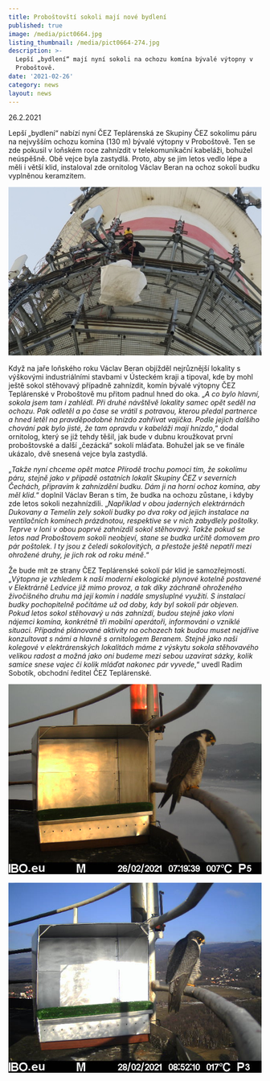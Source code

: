 ```yaml
---
title: Proboštovští sokoli mají nové bydlení
published: true
image: /media/pict0664.jpg
listing_thumbnail: /media/pict0664-274.jpg
description: >-
  Lepší „bydlení“ mají nyní sokoli na ochozu komína bývalé výtopny v
  Proboštově. 
date: '2021-02-26'
category: news
layout: news
---
```



26.2.2021

Lepší „bydlení“ nabízí nyní ČEZ Teplárenská ze Skupiny ČEZ sokolímu páru na nejvyšším ochozu komína (130 m) bývalé výtopny v Proboštově. Ten se zde pokusil v loňském roce zahnízdit v telekomunikační kabeláži, bohužel neúspěšně. Obě vejce byla zastydlá. Proto, aby se jim letos vedlo lépe a měli i větší klid, instaloval zde ornitolog Václav Beran na ochoz sokolí budku vyplněnou keramzitem. 

![instalace budky](/media/instalace_620.jpg "instalace budky")



Když na jaře loňského roku Václav Beran objížděl nejrůznější lokality s výškovými industriálními stavbami v Ústeckém kraji a tipoval, kde by mohl ještě sokol stěhovavý případně zahnízdit, komín bývalé výtopny ČEZ Teplárenské v Proboštově mu přitom padnul hned do oka. „_A co bylo hlavní, sokola jsem tam i zahlédl. Při druhé návštěvě lokality samec opět seděl na ochozu. Pak odletěl a po čase se vrátil s potravou, kterou předal partnerce a hned letěl na pravděpodobné hnízdo zahřívat vajíčka. Podle jejich dalšího chování pak bylo jisté, že tam opravdu v kabeláži mají hnízdo_,“ dodal ornitolog, který se již tehdy těšil, jak bude v dubnu kroužkovat první proboštovské a další „čezácká“ sokolí mláďata. Bohužel jak se ve finále ukázalo, dvě snesená vejce byla zastydlá.

„_Takže nyní chceme opět matce Přírodě trochu pomoci tím, že sokolímu páru, stejně jako v případě ostatních lokalit Skupiny ČEZ v severních Čechách, připravím k zahnízdění budku. Dám ji na horní ochoz komína, aby měl klid._“ doplnil Václav Beran s tím, že budka na ochozu zůstane, i kdyby zde letos sokoli nezahnízdili. „_Například v obou jaderných elektrárnách Dukovany a Temelín zely sokolí budky po dva roky od jejich instalace na ventilačních komínech prázdnotou, respektive se v nich zabydlely poštolky. Teprve v loni v obou poprvé zahnízdil sokol stěhovavý. Takže pokud se letos nad Proboštovem sokoli neobjeví, stane se budka určitě domovem pro pár poštolek. I ty jsou z čeledi sokolovitých, a přestože ještě nepatří mezi ohrožené druhy, je jich rok od roku méně_.“

Že bude mít ze strany ČEZ Teplárenské sokolí pár klid je samozřejmostí. „_Výtopna je vzhledem k naší moderní ekologické plynové kotelně postavené v Elektrárně Ledvice již mimo provoz, a tak díky záchraně ohroženého živočišného druhu má její komín i nadále smysluplné využití. S instalací budky pochopitelně počítáme už od doby, kdy byl sokolí pár objeven. Pokud letos sokol stěhovavý u nás zahnízdí, budou stejně jako vloni nájemci komína, konkrétně tři mobilní operátoři, informováni o vzniklé situaci. Případné plánované aktivity na ochozech tak budou muset nejdříve konzultovat s námi a hlavně s ornitologem Beranem. Stejně jako naši kolegové v elektrárenských lokalitách máme z výskytu sokola stěhovavého velikou radost a možná jako oni budeme mezi sebou uzavírat sázky, kolik samice snese vajec či kolik mláďat nakonec pár vyvede_,“ uvedl Radim Sobotík, obchodní ředitel ČEZ Teplárenské.

![](/media/pict0672.jpg)

![](/media/pict0850.jpg)
